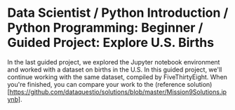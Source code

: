 Data Scientist / Python Introduction / Python Programming: Beginner / Guided Project: Explore U.S. Births
=========================================================================================================

In the last guided project, we explored the Jupyter notebook environment and worked with a dataset on 
births in the U.S. In this guided project, we'll continue working with the same dataset, compiled by 
FiveThirtyEight. When you're finished, you can compare your work to the (reference solution)[https://github.com/dataquestio/solutions/blob/master/Mission9Solutions.ipynb].
